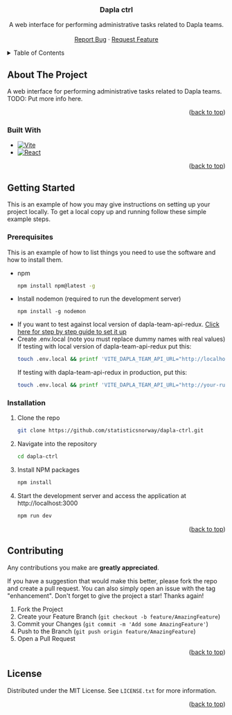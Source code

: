 <a name="readme-top"></a>

<h3 align="center">Dapla ctrl</h3>

  <p align="center">
    A web interface for performing administrative tasks related to Dapla teams.
    <br />
    <br />
    <a href="https://github.com/statisticsnorway/dapla-ctrl/issues">Report Bug</a>
    ·
    <a href="https://github.com/statisticsnorway/dapla-ctrl/issues">Request Feature</a>
  </p>
</div>

<!-- TABLE OF CONTENTS -->
<details>
  <summary>Table of Contents</summary>
  <ol>
    <li>
      <a href="#about-the-project">About The Project</a>
      <ul>
        <li><a href="#built-with">Built With</a></li>
      </ul>
    </li>
    <li>
      <a href="#getting-started">Getting Started</a>
      <ul>
        <li><a href="#prerequisites">Prerequisites</a></li>
        <li><a href="#installation">Installation</a></li>
      </ul>
    </li>
    <li><a href="#usage">Usage</a></li>
    <li><a href="#contributing">Contributing</a></li>
    <li><a href="#license">License</a></li>
  </ol>
</details>

<!-- ABOUT THE PROJECT -->

## About The Project

A web interface for performing administrative tasks related to Dapla teams. TODO: Put more info here.

<p align="right">(<a href="#readme-top">back to top</a>)</p>

### Built With

- [![Vite][Vite.js]][Vite-url]
- [![React][React.js]][React-url]

<p align="right">(<a href="#readme-top">back to top</a>)</p>

<!-- GETTING STARTED -->

## Getting Started

This is an example of how you may give instructions on setting up your project locally.
To get a local copy up and running follow these simple example steps.

### Prerequisites

This is an example of how to list things you need to use the software and how to install them.

- npm
  ```sh
  npm install npm@latest -g
  ```
- Install nodemon (required to run the development server)
  ```
  npm install -g nodemon
  ```
- If you want to test against local version of dapla-team-api-redux. [Click here for step by step guide to set it up](https://example.com)
- Create .env.local (note you must replace dummy names with real values)
  If testing with local version of dapla-team-api-redux put this:
  ```sh
  touch .env.local && printf 'VITE_DAPLA_TEAM_API_URL="http://localhost:8080"\nVITE_JWKS_URI="https://your-keycloak.domain.com/auth/realms/ssb/protocol/openid-connect/certs"\nVITE_SSB_BEARER_URL="https://your-http-bin.domain.com/bearer"' >> .env.local
  ```
  If testing with dapla-team-api-redux in production, put this:
  ```sh
  touch .env.local && printf 'VITE_DAPLA_TEAM_API_URL="http://your-running-application.domain.com"\nVITE_JWKS_URI="https://your-keycloak.domain.com/auth/realms/ssb/protocol/openid-connect/certs"\nVITE_SSB_BEARER_URL="https://your-http-bin.domain.com/bearer"' >> .env.local
  ```

### Installation

1. Clone the repo
   ```sh
   git clone https://github.com/statisticsnorway/dapla-ctrl.git
   ```
2. Navigate into the repository
   ```sh
   cd dapla-ctrl
   ```
3. Install NPM packages
   ```sh
   npm install
   ```
4. Start the development server and access the application at http://localhost:3000
   ```sh
   npm run dev
   ```

<p align="right">(<a href="#readme-top">back to top</a>)</p>

<!-- CONTRIBUTING -->

## Contributing

Any contributions you make are **greatly appreciated**.

If you have a suggestion that would make this better, please fork the repo and create a pull request. You can also simply open an issue with the tag "enhancement".
Don't forget to give the project a star! Thanks again!

1. Fork the Project
2. Create your Feature Branch (`git checkout -b feature/AmazingFeature`)
3. Commit your Changes (`git commit -m 'Add some AmazingFeature'`)
4. Push to the Branch (`git push origin feature/AmazingFeature`)
5. Open a Pull Request

<p align="right">(<a href="#readme-top">back to top</a>)</p>

<!-- LICENSE -->

## License

Distributed under the MIT License. See `LICENSE.txt` for more information.

<p align="right">(<a href="#readme-top">back to top</a>)</p>

<!-- MARKDOWN LINKS & IMAGES -->
<!-- https://www.markdownguide.org/basic-syntax/#reference-style-links -->

[contributors-shield]: https://img.shields.io/github/contributors/github_username/repo_name.svg?style=for-the-badge
[contributors-url]: https://github.com/github_username/repo_name/graphs/contributors
[forks-shield]: https://img.shields.io/github/forks/github_username/repo_name.svg?style=for-the-badge
[forks-url]: https://github.com/github_username/repo_name/network/members
[stars-shield]: https://img.shields.io/github/stars/github_username/repo_name.svg?style=for-the-badge
[stars-url]: https://github.com/github_username/repo_name/stargazers
[issues-shield]: https://img.shields.io/github/issues/github_username/repo_name.svg?style=for-the-badge
[issues-url]: https://github.com/github_username/repo_name/issues
[Vite.js]: https://avatars.githubusercontent.com/u/65625612?s=48&v=4
[Vite-url]: https://vitejs.dev/
[React.js]: https://img.shields.io/badge/React-20232A?style=for-the-badge&logo=react&logoColor=61DAFB
[React-url]: https://reactjs.org/
